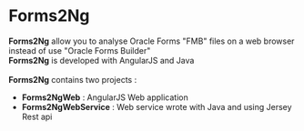 # Forms2Ng
<strong>Forms2Ng</strong> allow you to analyse Oracle Forms "FMB" files on a web browser instead of use "Oracle Forms Builder"<br />
<strong>Forms2Ng</strong> is developed with AngularJS and Java<br /><br />
<strong>Forms2Ng</strong> contains two projects : <br />
- <strong>Forms2NgWeb</strong> : AngularJS Web application<br />
- <strong>Forms2NgWebService</strong> : Web service wrote with Java and using Jersey Rest api
